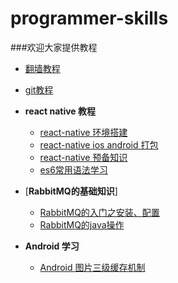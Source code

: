 # programmer-skills

###欢迎大家提供教程

- [翻墙教程](https://github.com/Cocoon-break/programmer-skills/blob/master/over-the-wall-tutorial.md)
- [git教程](https://github.com/Cocoon-break/programmer-skills/blob/master/git%E7%AE%80%E6%98%93%E6%95%99%E7%A8%8B.md)
- **react native 教程**
	- [react-native 环境搭建](https://github.com/Cocoon-break/programmer-skills/blob/master/react-native-tutorial/react-native%E7%8E%AF%E5%A2%83%E9%85%8D%E7%BD%AE.md)
	- [react-native ios android 打包](https://github.com/Cocoon-break/programmer-skills/blob/master/react-native-tutorial/react-native-android-ios-package.md)
	- [react-native 预备知识](https://github.com/Cocoon-break/programmer-skills/blob/master/react-native-tutorial/react-native-basic.md)
	- [es6常用语法学习](https://github.com/Cocoon-break/programmer-skills/blob/master/react-native-tutorial/es6-basic-grammar.md)
- [**RabbitMQ的基础知识**]
	- [RabbitMQ的入门之安装、配置](https://github.com/Cocoon-break/programmer-skills/blob/master/RabbitMQ%E7%9A%84%E5%85%A5%E9%97%A8%E4%B9%8B%E5%AE%89%E8%A3%85%E3%80%81%E9%85%8D%E7%BD%AE.md)
	- [RabbitMQ的java操作](https://github.com/Cocoon-break/programmer-skills/tree/master/RabbitMQ)

- **Android 学习**
	- [Android 图片三级缓存机制](https://github.com/Cocoon-break/programmer-skills/blob/master/android_study/Android%E5%9B%BE%E7%89%87%E4%B8%89%E7%BA%A7%E7%BC%93%E5%AD%98%E6%9C%BA%E5%88%B6.md)

